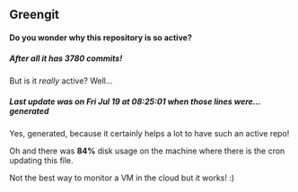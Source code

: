 ## Greengit

#### Do you wonder why this repository is so active?

##### After all it has 3780 commits!

But is it *really* active? Well...

##### Last update was on Fri Jul 19 at 08:25:01 when those lines were... generated

Yes, generated, because it certainly helps a lot to have such an active repo!

Oh and there was **84%** disk usage on the machine
where there is the cron updating this file.

Not the best way to monitor a VM in the cloud but it works! :)
